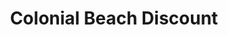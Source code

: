 ---
title: "Colonial Beach Discount"
url: /colonial-beach/colonial-beach-discount/
shop: Kramladen
---